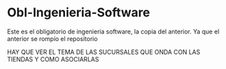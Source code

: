 # Obl-Ingenieria-Software
Este es el obligatorio de ingenieria software, la copia del anterior. Ya que el anterior se rompío el repositorio



HAY QUE VER EL TEMA DE LAS SUCURSALES QUE ONDA CON LAS TIENDAS Y COMO ASOCIARLAS
